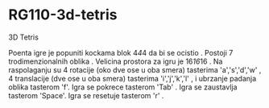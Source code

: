 # RG110-3d-tetris
3D Tetris

Poenta igre je popuniti kockama blok 4*4*4  da bi se ocistio .
Postoji 7 trodimenzionalnih oblika .
Velicina prostora za igru je 16*16*16 .
Na raspolaganju su 4 rotacije (oko dve ose u oba smera) tasterima 'a','s','d','w' ,
4 translacije (dve ose u oba smera) tasterima 'i','j','k','l' ,
i ubrzanje padanja oblika tasterom 'f'.
Igra se pokrece tasterom 'Tab' .
Igra se zaustavlja tasterom 'Space'.
Igra se resetuje tasterom 'r' .
